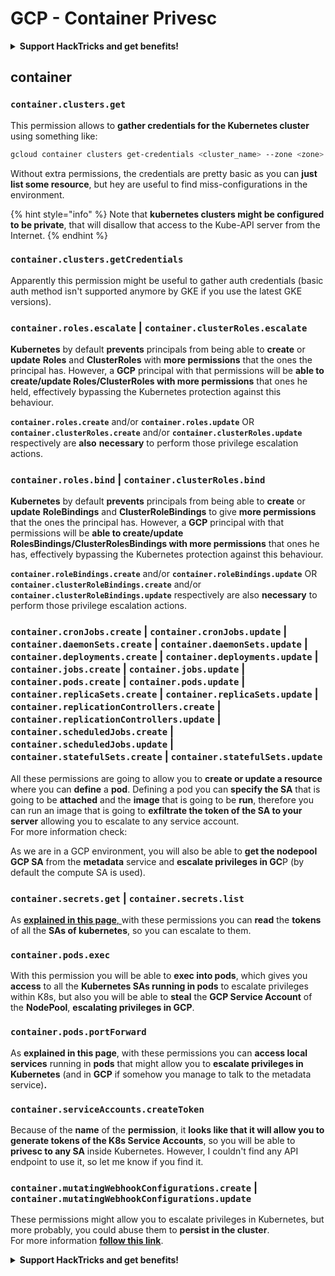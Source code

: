 # GCP - Container Privesc

<details>

<summary><strong>Support HackTricks and get benefits!</strong></summary>

Do you work in a **cybersecurity company**? Do you want to see your **company advertised in HackTricks**? or do you want to have access the **latest version of the PEASS or download HackTricks in PDF**? Check the [**SUBSCRIPTION PLANS**](https://github.com/sponsors/carlospolop)!

Discover [**The PEASS Family**](https://opensea.io/collection/the-peass-family), our collection of exclusive [**NFTs**](https://opensea.io/collection/the-peass-family)

Get the [**official PEASS & HackTricks swag**](https://peass.creator-spring.com)

**Join the** [**💬**](https://emojipedia.org/speech-balloon/) [**Discord group**](https://discord.gg/hRep4RUj7f) or the [**telegram group**](https://t.me/peass) or **follow** me on **Twitter** [**🐦**](https://github.com/carlospolop/hacktricks/tree/7af18b62b3bdc423e11444677a6a73d4043511e9/\[https:/emojipedia.org/bird/README.md)[**@carlospolopm**](https://twitter.com/carlospolopm)**.**

**Share your hacking tricks submitting PRs to the** [**hacktricks github repo**](https://github.com/carlospolop/hacktricks)**.**

</details>

## container

### `container.clusters.get`

This permission allows to **gather credentials for the Kubernetes cluster** using something like:

```bash
gcloud container clusters get-credentials <cluster_name> --zone <zone>
```

Without extra permissions, the credentials are pretty basic as you can **just list some resource**, but hey are useful to find miss-configurations in the environment.

{% hint style="info" %}
Note that **kubernetes clusters might be configured to be private**, that will disallow that access to the Kube-API server from the Internet.
{% endhint %}

### `container.clusters.getCredentials`

Apparently this permission might be useful to gather auth credentials (basic auth method isn't supported anymore by GKE if you use the latest GKE versions).

### `container.roles.escalate` | `container.clusterRoles.escalate`

**Kubernetes** by default **prevents** principals from being able to **create** or **update** **Roles** and **ClusterRoles** with **more permissions** that the ones the principal has. However, a **GCP** principal with that permissions will be **able to create/update Roles/ClusterRoles with more permissions** that ones he held, effectively bypassing the Kubernetes protection against this behaviour.

**`container.roles.create`** and/or **`container.roles.update`** OR **`container.clusterRoles.create`** and/or **`container.clusterRoles.update`** respectively are **also** **necessary** to perform those privilege escalation actions.

### `container.roles.bind` | `container.clusterRoles.bind`

**Kubernetes** by default **prevents** principals from being able to **create** or **update** **RoleBindings** and **ClusterRoleBindings** to give **more permissions** that the ones the principal has. However, a **GCP** principal with that permissions will be **able to create/update RolesBindings/ClusterRolesBindings with more permissions** that ones he has, effectively bypassing the Kubernetes protection against this behaviour.

**`container.roleBindings.create`** and/or **`container.roleBindings.update`** OR **`container.clusterRoleBindings.create`** and/or **`container.clusterRoleBindings.update`** respectively are also **necessary** to perform those privilege escalation actions.

### `container.cronJobs.create` | `container.cronJobs.update` | `container.daemonSets.create` | `container.daemonSets.update` | `container.deployments.create` | `container.deployments.update` | `container.jobs.create` | `container.jobs.update` | `container.pods.create` | `container.pods.update` | `container.replicaSets.create` | `container.replicaSets.update` | `container.replicationControllers.create` | `container.replicationControllers.update` | `container.scheduledJobs.create` | `container.scheduledJobs.update` | `container.statefulSets.create` | `container.statefulSets.update`

All these permissions are going to allow you to **create or update a resource** where you can **define** a **pod**. Defining a pod you can **specify the SA** that is going to be **attached** and the **image** that is going to be **run**, therefore you can run an image that is going to **exfiltrate the token of the SA to your server** allowing you to escalate to any service account.\
For more information check:

As we are in a GCP environment, you will also be able to **get the nodepool GCP SA** from the **metadata** service and **escalate privileges in GC**P (by default the compute SA is used).

### `container.secrets.get` | `container.secrets.list`

As [**explained in this page**, ](../../kubernetes-security/abusing-roles-clusterroles-in-kubernetes/#listing-secrets)with these permissions you can **read** the **tokens** of all the **SAs of kubernetes**, so you can escalate to them.

### `container.pods.exec`

With this permission you will be able to **exec into pods**, which gives you **access** to all the **Kubernetes SAs running in pods** to escalate privileges within K8s, but also you will be able to **steal** the **GCP Service Account** of the **NodePool**, **escalating privileges in GCP**.

### `container.pods.portForward`

As **explained in this page**, with these permissions you can **access local services** running in **pods** that might allow you to **escalate privileges in Kubernetes** (and in **GCP** if somehow you manage to talk to the metadata service)**.**

### `container.serviceAccounts.createToken`

Because of the **name** of the **permission**, it **looks like that it will allow you to generate tokens of the K8s Service Accounts**, so you will be able to **privesc to any SA** inside Kubernetes. However, I couldn't find any API endpoint to use it, so let me know if you find it.

### `container.mutatingWebhookConfigurations.create` | `container.mutatingWebhookConfigurations.update`

These permissions might allow you to escalate privileges in Kubernetes, but more probably, you could abuse them to **persist in the cluster**.\
For more information [**follow this link**](../../kubernetes-security/abusing-roles-clusterroles-in-kubernetes/#malicious-admission-controller).

<details>

<summary><strong>Support HackTricks and get benefits!</strong></summary>

Do you work in a **cybersecurity company**? Do you want to see your **company advertised in HackTricks**? or do you want to have access the **latest version of the PEASS or download HackTricks in PDF**? Check the [**SUBSCRIPTION PLANS**](https://github.com/sponsors/carlospolop)!

Discover [**The PEASS Family**](https://opensea.io/collection/the-peass-family), our collection of exclusive [**NFTs**](https://opensea.io/collection/the-peass-family)

Get the [**official PEASS & HackTricks swag**](https://peass.creator-spring.com)

**Join the** [**💬**](https://emojipedia.org/speech-balloon/) [**Discord group**](https://discord.gg/hRep4RUj7f) or the [**telegram group**](https://t.me/peass) or **follow** me on **Twitter** [**🐦**](https://github.com/carlospolop/hacktricks/tree/7af18b62b3bdc423e11444677a6a73d4043511e9/\[https:/emojipedia.org/bird/README.md)[**@carlospolopm**](https://twitter.com/carlospolopm)**.**

**Share your hacking tricks submitting PRs to the** [**hacktricks github repo**](https://github.com/carlospolop/hacktricks)**.**

</details>
